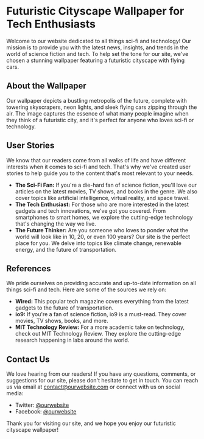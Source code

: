 <!--
Write me content for website with wallpaper which alt text is:

"A futuristic image of a cityscape with flying cars for a sci-fi or technology website"

The name/title of the page should not be 1:1 copy of the alt text but rather a real content of the website which is using this wallpaper.

- Use markdown format
- Start with the heading
- The content should look like a real website
- Include real sections like references, contact, user stories, etc. use things relevant to the page purpose.
- Feel free to use structure like headings, bullets, numbering, blockquotes, paragraphs, horizontal lines, etc.
- You can use formatting like bold or _italic_
- You can include UTF-8 emojis
- Links should be only #hash anchors (and you can refer to the document itself)
- Do not include images
-->

<!--font:Montserrat-->

# Futuristic Cityscape Wallpaper for Tech Enthusiasts

Welcome to our website dedicated to all things sci-fi and technology! Our mission is to provide you with the latest news, insights, and trends in the world of science fiction and tech. To help set the tone for our site, we've chosen a stunning wallpaper featuring a futuristic cityscape with flying cars.

## About the Wallpaper

Our wallpaper depicts a bustling metropolis of the future, complete with towering skyscrapers, neon lights, and sleek flying cars zipping through the air. The image captures the essence of what many people imagine when they think of a futuristic city, and it's perfect for anyone who loves sci-fi or technology.

## User Stories

We know that our readers come from all walks of life and have different interests when it comes to sci-fi and tech. That's why we've created user stories to help guide you to the content that's most relevant to your needs.

-   **The Sci-Fi Fan:** If you're a die-hard fan of science fiction, you'll love our articles on the latest movies, TV shows, and books in the genre. We also cover topics like artificial intelligence, virtual reality, and space travel.
-   **The Tech Enthusiast:** For those who are more interested in the latest gadgets and tech innovations, we've got you covered. From smartphones to smart homes, we explore the cutting-edge technology that's changing the way we live.
-   **The Future Thinker:** Are you someone who loves to ponder what the world will look like in 10, 20, or even 100 years? Our site is the perfect place for you. We delve into topics like climate change, renewable energy, and the future of transportation.

## References

We pride ourselves on providing accurate and up-to-date information on all things sci-fi and tech. Here are some of the sources we rely on:

-   **Wired:** This popular tech magazine covers everything from the latest gadgets to the future of transportation.
-   **io9:** If you're a fan of science fiction, io9 is a must-read. They cover movies, TV shows, books, and more.
-   **MIT Technology Review:** For a more academic take on technology, check out MIT Technology Review. They explore the cutting-edge research happening in labs around the world.

## Contact Us

We love hearing from our readers! If you have any questions, comments, or suggestions for our site, please don't hesitate to get in touch. You can reach us via email at [contact@ourwebsite.com](mailto:contact@ourwebsite.com) or connect with us on social media:

-   Twitter: [@ourwebsite](#)
-   Facebook: [@ourwebsite](#)

Thank you for visiting our site, and we hope you enjoy our futuristic cityscape wallpaper!
